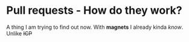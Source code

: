 # Pull requests - How do they work?
A thing I am trying to find out now. With **magnets** I already kinda *know*. Unlike ~~ICP~~
